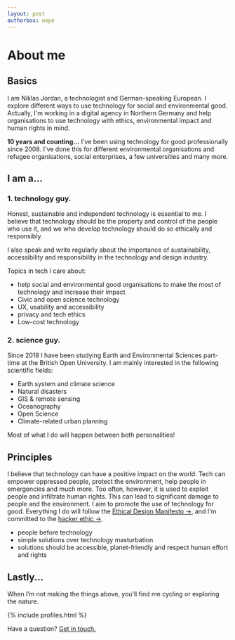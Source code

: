 ```yaml
---
layout: post
authorbox: nope
---
```


# About me

## Basics
I am Niklas Jordan, a technologist and German-speaking European. I explore different ways to use technology for social and environmental good. Actually, I'm working in a digital agency in Northern Germany and help organisations to use technology with ethics, environmental impact and human rights in mind.

**10 years and counting…**
I've been using technology for good professionally since 2008. I've done this for different environmental organisations and refugee organisations, social enterprises, a few universities and many more.


## I am a…
### 1. technology guy.
Honest, sustainable and independent technology is essential to me. I believe that technology should be the property and control of the people who use it, and we who develop technology should do so ethically and responsibly.

I also speak and write regularly about the importance of sustainability, accessibility and responsibility in the technology and design industry.

Topics in tech I care about:
- help social and environmental good organisations to make the most of technology and increase their impact
- Civic and open science technology
- UX, usability and accessibility
- privacy and tech ethics
- Low-cost technology

### 2. science guy.
Since 2018 I have been studying Earth and Environmental Sciences part-time at the British Open University.
I am mainly interested in the following scientific fields:
- Earth system and climate science
- Natural disasters
- GIS & remote sensing
- Oceanography
- Open Science
- Climate-related urban planning

Most of what I do will happen between both personalities!

## Principles
I believe that technology can have a positive impact on the world. Tech can empower oppressed people, protect the environment, help people in emergencies and much more. Too often, however, it is used to exploit people and infiltrate human rights. This can lead to significant damage to people and the environment. I aim to promote the use of technology for good. Everything I do will follow the [Ethical Design Manifesto →](https://2017.ind.ie/ethical-design/), and I'm committed to the [hacker ethic →](https://www.ccc.de/en/hackerethik).

- people before technology
- simple solutions over technology masturbation
- solutions should be accessible, planet-friendly and respect human effort and rights

## Lastly...
When I’m not making the things above, you’ll find me cycling or exploring the nature.

{% include profiles.html %}

Have a question? [Get in touch.](mailto:hello@niklasjordan.com)